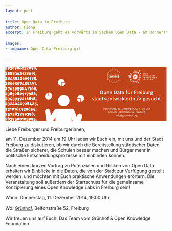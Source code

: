 ```yaml
---
layout: post

title: Open Data in Freiburg
author: Fiona
excerpt: In Freiburg geht es vorwärts in Sachen Open Data - am Donnerstag, den 11.12. sind wir zu Gast bei einer Veranstaltung rund um Offene Daten und diskutieren die Gründung eines neuen OK Labs! 

images:
- imgname: Open-Data-Freiburg.gif

---
```

![Open-Data-Freiburg](/assets/blog/Open-Data-Freiburg.gif)


Liebe Freiburger und Freiburgerinnen,

am 11. Dezember 2014 um 19 Uhr laden wir Euch ein, mit uns und der Stadt Freiburg zu diskutieren, ob wir durch die Bereitstellung städtischer Daten die Straßen sicherer, die Schulen besser machen und Bürger mehr in politische Entscheidungsprozesse mit einbinden können.

Nach einem kurzen Vortrag zu Potenzialen und Risiken von Open Data erhalten wir Einblicke in die Daten, die von der Stadt zur Verfügung gestellt werden, und möchten mit Euch praktische Anwendungen erörtern. Die Veranstaltung soll außerdem der Startschuss für die gemeinsame Konzipierung eines Open Knowledge Labs in Freiburg sein! 

Wann: Donnerstag, 11. Dezember 2014, 19:00 Uhr<br>						
Wo: [Grünhof][], Belfortstraße 52, Freiburg

Wir freuen uns auf Euch!
Das Team vom Grünhof & Open Knowledge Foundation



[Grünhof]: http://www.gruenhof.org